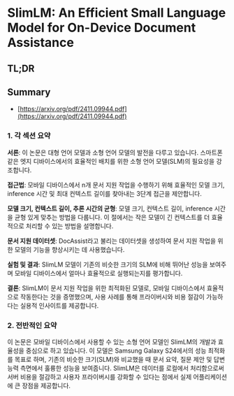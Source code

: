 # SlimLM: An Efficient Small Language Model for On-Device Document Assistance
## TL;DR
## Summary
- [https://arxiv.org/pdf/2411.09944.pdf](https://arxiv.org/pdf/2411.09944.pdf)

### 1. 각 섹션 요약

**서론**:
이 논문은 대형 언어 모델과 소형 언어 모델의 발전을 다루고 있습니다. 스마트폰 같은 엣지 디바이스에서의 효율적인 배치를 위한 소형 언어 모델(SLM)의 필요성을 강조합니다.

**접근법**:
모바일 디바이스에서 n개 문서 지원 작업을 수행하기 위해 효율적인 모델 크기, inference 시간 및 최대 컨텍스트 길이를 찾아내는 3단계 접근을 제안합니다.

**모델 크기, 컨텍스트 길이, 추론 시간의 균형**:
모델 크기, 컨텍스트 길이, inference 시간을 균형 있게 맞추는 방법을 다룹니다. 이 절에서는 작은 모델이 긴 컨텍스트를 더 효율적으로 처리할 수 있는 방법을 설명합니다.

**문서 지원 데이터셋**:
DocAssist라고 불리는 데이터셋을 생성하여 문서 지원 작업을 위한 모델의 기능을 향상시키는 데 사용했습니다.

**실험 및 결과**:
SlimLM 모델이 기존의 비슷한 크기의 SLM에 비해 뛰어난 성능을 보여주며 모바일 디바이스에서 얼마나 효율적으로 실행되는지를 평가합니다.

**결론**:
SlimLM이 문서 지원 작업을 위한 최적화된 모델로, 모바일 디바이스에서 효율적으로 작동한다는 것을 증명했으며, 사용 사례를 통해 프라이버시와 비용 절감이 가능하다는 실용적 인사이트를 제공합니다.

### 2. 전반적인 요약

이 논문은 모바일 디바이스에서 사용할 수 있는 소형 언어 모델인 SlimLM의 개발과 효율성을 중심으로 하고 있습니다. 이 모델은 Samsung Galaxy S24에서의 성능 최적화를 목표로 하며, 기존의 비슷한 크기(SLM)와 비교했을 때 문서 요약, 질문 제안 및 답변 능력 측면에서 훌륭한 성능을 보여줍니다. SlimLM은 데이터를 로컬에서 처리함으로써 서버 비용을 절감하고 사용자 프라이버시를 강화할 수 있다는 점에서 실제 어플리케이션에 큰 장점을 제공합니다. 